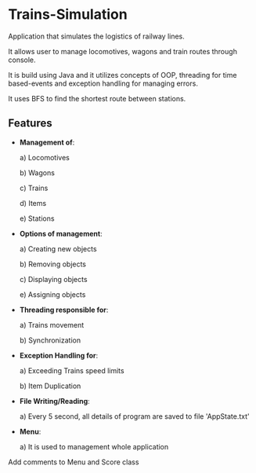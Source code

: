 # Trains-Simulation

Application that simulates the logistics of railway lines. 

It allows user to manage locomotives, wagons and train routes through console.

It is build using Java and it utilizes concepts of OOP, threading for time based-events and exception handling for managing errors.

It uses BFS to find the shortest route between stations. 


<h2>Features</h2>

- <b>Management of</b>:

  a) Locomotives
  
  b) Wagons
  
  c) Trains
  
  d) Items
  
  e) Stations
  
- <b>Options of management</b>:

  a) Creating new objects

  b) Removing objects

  c) Displaying objects

  e) Assigning objects
  
- <b>Threading responsible for</b>:

  a) Trains movement

  b) Synchronization
  
- <b>Exception Handling for</b>:

  a) Exceeding Trains speed limits

  b) Item Duplication
  
- <b>File Writing/Reading</b>:

  a) Every 5 second, all details of program are saved to file 'AppState.txt'
  
- <b>Menu</b>:

  a) It is used to management whole application

Add comments to Menu and Score class
